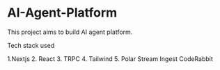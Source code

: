 # AI-Agent-Platform

This project aims to build AI agent platform.

Tech stack used

1.Nextjs 2. React 3. TRPC 4. Tailwind 5. Polar
Stream
Ingest
CodeRabbit
